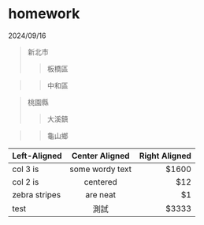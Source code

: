 # homework
2024/09/16
> 新北市
>>板橋區

>>中和區

> 桃園縣
>>大溪鎮

>>龜山鄉



| Left-Aligned  | Center Aligned  | Right Aligned |
| :------------ |:---------------:| -----:|
| col 3 is      | some wordy text | $1600 |
| col 2 is      | centered        |   $12 |
| zebra stripes | are neat        |    $1 |
| test | 測試        |    $3333 |
